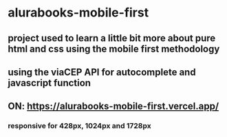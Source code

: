 # alurabooks-mobile-first
## project used to learn a little bit more about pure html and css using the mobile first methodology
## using the viaCEP API for autocomplete and javascript function
## ON: https://alurabooks-mobile-first.vercel.app/
### responsive for 428px, 1024px and 1728px